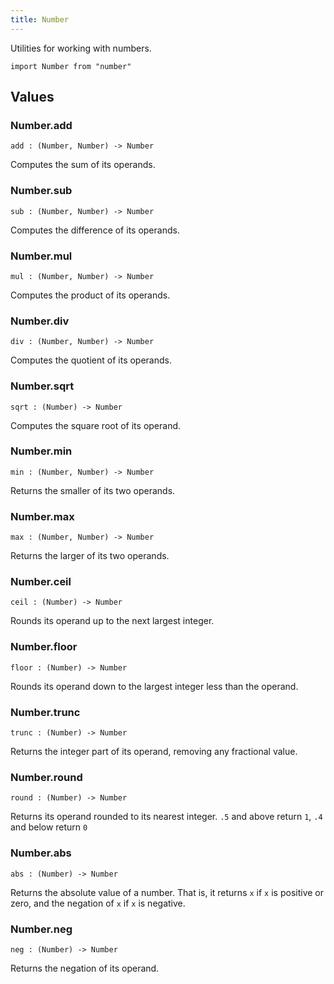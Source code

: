 ```yaml
---
title: Number
---
```


Utilities for working with numbers.

```grain
import Number from "number"
```

## Values

### Number.**add**

```grain
add : (Number, Number) -> Number
```

Computes the sum of its operands.

### Number.**sub**

```grain
sub : (Number, Number) -> Number
```

Computes the difference of its operands.

### Number.**mul**

```grain
mul : (Number, Number) -> Number
```

Computes the product of its operands.

### Number.**div**

```grain
div : (Number, Number) -> Number
```

Computes the quotient of its operands.

### Number.**sqrt**

```grain
sqrt : (Number) -> Number
```

Computes the square root of its operand.

### Number.**min**

```grain
min : (Number, Number) -> Number
```

Returns the smaller of its two operands.

### Number.**max**

```grain
max : (Number, Number) -> Number
```

Returns the larger of its two operands.

### Number.**ceil**

```grain
ceil : (Number) -> Number
```

Rounds its operand up to the next largest integer.

### Number.**floor**

```grain
floor : (Number) -> Number
```

Rounds its operand down to the largest integer less than the operand. 

### Number.**trunc**

```grain
trunc : (Number) -> Number
```

Returns the integer part of its operand, removing any fractional value.

### Number.**round**

```grain
round : (Number) -> Number
```

Returns its operand rounded to its nearest integer. `.5` and above return `1`, `.4` and below return `0`

### Number.**abs**

```grain
abs : (Number) -> Number
```

Returns the absolute value of a number. That is, it returns `x` if `x` is positive or zero, and the negation of `x` if `x` is negative.

### Number.**neg**

```grain
neg : (Number) -> Number
```

Returns the negation of its operand.